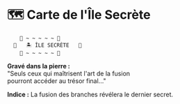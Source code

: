 # 🗺️ Carte de l'Île Secrète

```
    🌊 ~ ~ ~ ~ ~ 🌊
  🌊   🏝️ ÎLE SECRÈTE   🌊  
    🌊 ~ ~ ~ ~ ~ 🌊
```

**Gravé dans la pierre :**  
"Seuls ceux qui maîtrisent l'art de la fusion  
pourront accéder au trésor final..."

**Indice :** La fusion des branches révélera le dernier secret.

